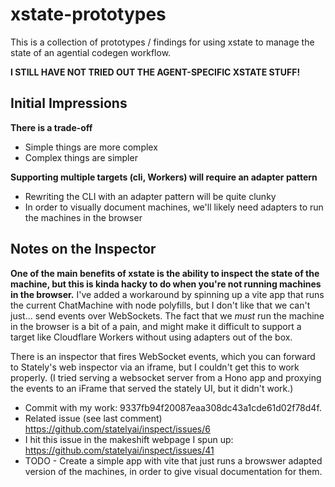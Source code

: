 # xstate-prototypes

This is a collection of prototypes / findings for using xstate to manage the state of an agential codegen workflow.

**I STILL HAVE NOT TRIED OUT THE AGENT-SPECIFIC XSTATE STUFF!**

## Initial Impressions

**There is a trade-off**

- Simple things are more complex
- Complex things are simpler

**Supporting multiple targets (cli, Workers) will require an adapter pattern**

- Rewriting the CLI with an adapter pattern will be quite clunky
- In order to visually document machines, we'll likely need adapters to run the machines in the browser

## Notes on the Inspector

**One of the main benefits of xstate is the ability to inspect the state of the machine, but this is kinda hacky to do when you're not running machines in the browser.** I've added a workaround by spinning up a vite app that runs the current ChatMachine with node polyfills, but I don't like that we can't just... send events over WebSockets. The fact that we _must_ run the machine in the browser is a bit of a pain, and might make it difficult to support a target like Cloudflare Workers without using adapters out of the box.

There is an inspector that fires WebSocket events, which you can forward to Stately's web inspector via an iframe, but I couldn't get this to work properly. (I tried serving a websocket server from a Hono app and proxying the events to an iFrame that served the stately UI, but it didn't work.)

- Commit with my work: 9337fb94f20087eaa308dc43a1cde61d02f78d4f.
- Related issue (see last comment) https://github.com/statelyai/inspect/issues/6
- I hit this issue in the makeshift webpage I spun up: https://github.com/statelyai/inspect/issues/41
- TODO - Create a simple app with vite that just runs a browswer adapted version of the machines, in order to give visual documentation for them.